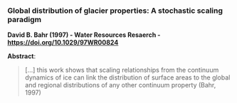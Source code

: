 ### Global distribution of glacier properties: A stochastic scaling paradigm

**David B. Bahr (1997) - Water Resources Resaerch - https://doi.org/10.1029/97WR00824**

**Abstract**:

> [...] this work shows that scaling relationships from the continuum dynamics of ice can link the distribution of surface areas to the global and regional distributions of any other continuum property (Bahr, 1997)